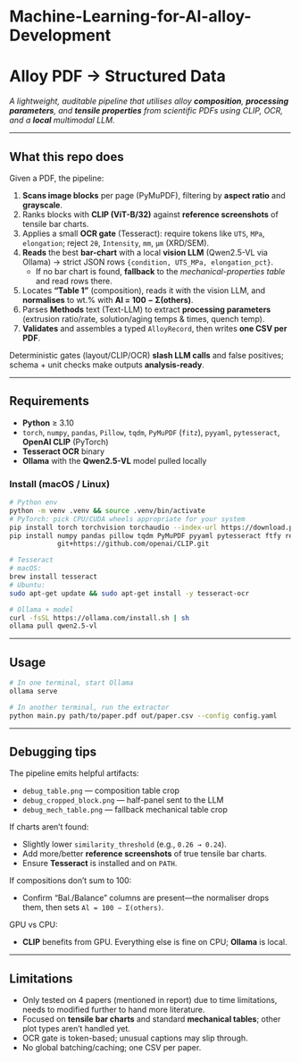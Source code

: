 # Machine-Learning-for-Al-alloy-Development

# Alloy PDF → Structured Data
*A lightweight, auditable pipeline that utilises alloy **composition**, **processing parameters**, and **tensile properties** from scientific PDFs using CLIP, OCR, and a **local** multimodal LLM.*

---

## What this repo does

Given a PDF, the pipeline:

1. **Scans image blocks** per page (PyMuPDF), filtering by **aspect ratio** and **grayscale**.  
2. Ranks blocks with **CLIP (ViT-B/32)** against **reference screenshots** of tensile bar charts.  
3. Applies a small **OCR gate** (Tesseract): require tokens like `UTS`, `MPa`, `elongation`; reject `2θ`, `Intensity`, `mm`, `µm` (XRD/SEM).  
4. **Reads** the best **bar-chart** with a local **vision LLM** (Qwen2.5-VL via Ollama) → strict JSON rows `{condition, UTS_MPa, elongation_pct}`.  
   - If no bar chart is found, **fallback** to the *mechanical-properties table* and read rows there.  
5. Locates **“Table 1”** (composition), reads it with the vision LLM, and **normalises** to wt.% with **Al = 100 − Σ(others)**.  
6. Parses **Methods** text (Text-LLM) to extract **processing parameters** (extrusion ratio/rate, solution/aging temps & times, quench temp).  
7. **Validates** and assembles a typed `AlloyRecord`, then writes **one CSV per PDF**.

Deterministic gates (layout/CLIP/OCR) **slash LLM calls** and false positives; schema + unit checks make outputs **analysis-ready**.

---

## Requirements

- **Python** ≥ 3.10  
- `torch`, `numpy`, `pandas`, `Pillow`, `tqdm`, `PyMuPDF` (`fitz`), `pyyaml`, `pytesseract`, **OpenAI CLIP** (PyTorch)  
- **Tesseract OCR** binary  
- **Ollama** with the **Qwen2.5-VL** model pulled locally

### Install (macOS / Linux)

```bash
# Python env
python -m venv .venv && source .venv/bin/activate
# PyTorch: pick CPU/CUDA wheels appropriate for your system
pip install torch torchvision torchaudio --index-url https://download.pytorch.org/whl/cu121
pip install numpy pandas pillow tqdm PyMuPDF pyyaml pytesseract ftfy regex \
            git+https://github.com/openai/CLIP.git

# Tesseract
# macOS:
brew install tesseract
# Ubuntu:
sudo apt-get update && sudo apt-get install -y tesseract-ocr

# Ollama + model
curl -fsSL https://ollama.com/install.sh | sh
ollama pull qwen2.5-vl

```

---

## Usage
```bash
# In one terminal, start Ollama
ollama serve

# In another terminal, run the extractor
python main.py path/to/paper.pdf out/paper.csv --config config.yaml
```

---
## Debugging tips

The pipeline emits helpful artifacts:

- `debug_table.png` — composition table crop  
- `debug_cropped_block.png` — half-panel sent to the LLM  
- `debug_mech_table.png` — fallback mechanical table crop  

If charts aren’t found:

- Slightly lower `similarity_threshold` (e.g., `0.26 → 0.24`).  
- Add more/better **reference screenshots** of true tensile bar charts.  
- Ensure **Tesseract** is installed and on `PATH`.

If compositions don’t sum to 100:

- Confirm “Bal./Balance” columns are present—the normaliser drops them, then sets `Al = 100 − Σ(others)`.

GPU vs CPU:

- **CLIP** benefits from GPU. Everything else is fine on CPU; **Ollama** is local.

---

## Limitations 

- Only tested on 4 papers (mentioned in report) due to time limitations, needs to modified further to hand more literature. 
- Focused on **tensile bar charts** and standard **mechanical tables**; other plot types aren’t handled yet.  
- OCR gate is token-based; unusual captions may slip through.  
- No global batching/caching; one CSV per paper.









